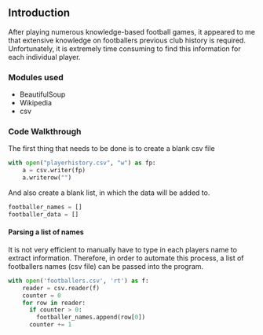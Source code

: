 ## Introduction
After playing numerous knowledge-based football games, it appeared to me that extensive knowledge on footballers previous club history is required. Unfortunately, it is extremely time consuming to find this information for each individual player.

### Modules used

* BeautifulSoup
* Wikipedia
* csv

### Code Walkthrough

The first thing that needs to be done is to create a blank csv file

```python
with open("playerhistory.csv", "w") as fp:
    a = csv.writer(fp)
    a.writerow("")
```
And also create a blank list, in which the data will be added to.

```python
footballer_names = []
footballer_data = []
```
#### Parsing a list of names

It is not very efficient to manually have to type in each players name to extract information. Therefore, in order to automate this process, a list of footballers names (csv file) can be passed into the program.

```python
with open('footballers.csv', 'rt') as f:
    reader = csv.reader(f)
    counter = 0
    for row in reader:
      if counter > 0:
        footballer_names.append(row[0])
      counter += 1
```

